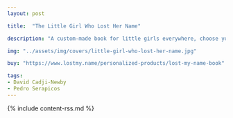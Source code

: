 ```yaml
---
layout: post

title:  "The Little Girl Who Lost Her Name"

description: "A custom-made book for little girls everywhere, choose your child‘s likeness and customize characters that spell our their name."

img: "../assets/img/covers/little-girl-who-lost-her-name.jpg"

buy: "https://www.lostmy.name/personalized-products/lost-my-name-book"

tags:
- David Cadji-Newby
- Pedro Serapicos
---
```


{% include content-rss.md %}